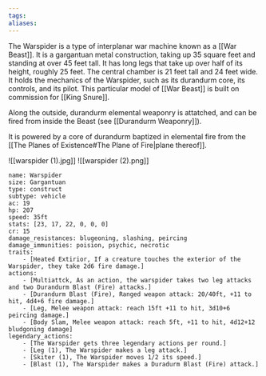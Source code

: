 ```yaml
---
tags: 
aliases: 
---
```


The Warspider is a type of interplanar war machine known as a [[War Beast]]. It is a gargantuan metal construction, taking up 35 square feet and standing at over 45 feet tall. It has long legs that take up over half of its height, roughly 25 feet. The central chamber is 21 feet tall and 24 feet wide. It holds the mechanics of the Warspider, such as its durandurm core, its controls, and its pilot. This particular model of [[War Beast]] is built on commission for [[King Snure]]. 

Along the outside, durandurm elemental weaponry is attatched, and can be fired from inside the Beast (see [[Durandurm Weaponry]]).

It is powered by a core of durandurm baptized in elemental fire from the [[The Planes of Existence#The Plane of Fire|plane thereof]]. 

![[warspider (1).jpg]]
![[warspider (2).png]]

```statblock
name: Warspider
size: Gargantuan
type: construct
subtype: vehicle
ac: 19
hp: 207
speed: 35ft
stats: [23, 17, 22, 0, 0, 0]
cr: 15
damage_resistances: blugeoning, slashing, peircing
damage_immunities: poision, psychic, necrotic
traits:
	- [Heated Extirior, If a creature touches the exterior of the Warspider, they take 2d6 fire damage.]
actions:
	- [Multiattck, As an action, the warspider takes two leg attacks and two Durandurm Blast (Fire) attacks.]
	- [Durandurm Blast (Fire), Ranged weapon attack: 20/40ft, +11 to hit, 4d4+6 fire damage.]
	- [Leg, Melee weapon attack: reach 15ft +11 to hit, 3d10+6 peircing damage.]
	- [Body Slam, Melee weapon attack: reach 5ft, +11 to hit, 4d12+12 bludgoning damage]
legendary_actions:
	- [The Warspider gets three legendary actions per round.]
	- [Leg (1), The Warspider makes a leg attack.]
	- [Skiter (1), The Warspider moves 1/2 its speed.]
	- [Blast (1), The Warspider makes a Duradurm Blast (Fire) attack.]
```